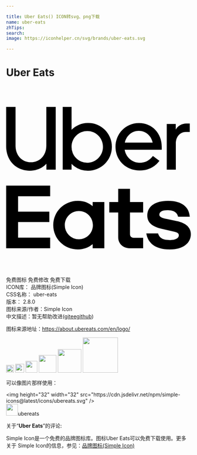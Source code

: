 ```yaml
---

title: Uber Eats() ICON转svg、png下载
name: uber-eats
zhTips: 
search: 
image: https://iconhelper.cn/svg/brands/uber-eats.svg

---
```


# Uber Eats  <small style="font-size: 60%;font-weight: 100"></small>

<div id="svg" class="svg-wrap">
<svg role="img" xmlns="http://www.w3.org/2000/svg" viewBox="0 0 24 24"><title>Uber Eats icon</title><path d="M0 2.75V7.84C0 9.76 1.34 11.03 3.08 11.03C3.93 11.03 4.69 10.7 5.23 10.13V10.89H6.44V2.75H5.22V7.77C5.22 9.06 4.35 9.93 3.22 9.93C2.08 9.93 1.22 9.08 1.22 7.77V2.75H0M7.35 2.75V10.89H8.5V10.14A2.96 2.96 0 0 0 10.63 11.03A3.09 3.09 0 0 0 13.74 7.93A3.09 3.09 0 0 0 10.63 4.83C9.8 4.83 9.06 5.17 8.5 5.71V2.75H7.35M17.26 4.84C15.5 4.84 14.21 6.25 14.21 7.92C14.21 9.69 15.58 11 17.36 11C18.44 11 19.33 10.54 19.92 9.75L19.07 9.12C18.63 9.71 18.05 10 17.36 10C16.36 10 15.56 9.27 15.4 8.31H20.22V7.92C20.22 6.16 18.97 4.84 17.26 4.84M23.45 4.91C22.8 4.91 22.33 5.21 22.04 5.69V4.96H20.87V10.89H22.05V7.5C22.05 6.6 22.61 6 23.37 6H23.86V4.91H23.45M17.23 5.86C18.11 5.86 18.84 6.47 19.04 7.38H15.42C15.63 6.47 16.36 5.86 17.23 5.86M10.55 5.88C11.66 5.88 12.58 6.78 12.58 7.93C12.58 9.07 11.66 10 10.55 10A2.04 2.04 0 0 1 8.5 7.93C8.5 6.78 9.42 5.88 10.55 5.88M0 12.96V21.1H5.72V19.71H1.55V17.69H5.61V16.34H1.55V14.35H5.72V12.96H0M14.56 13.38V15.09H13.4V16.45H14.56V19.65C14.56 20.46 15.13 21.1 16.16 21.1H17.8V19.74H16.66C16.31 19.74 16.09 19.58 16.09 19.26V16.45H17.8V15.09H16.09V13.38H14.56M9.32 14.94C7.53 14.94 6.12 16.34 6.12 18.1C6.12 19.85 7.53 21.25 9.32 21.25C10.04 21.25 10.71 21 11.24 20.56V21.1H12.76V15.09H11.24V15.63A2.96 2.96 0 0 0 9.32 14.94M21.04 14.94C19.45 14.94 18.34 15.59 18.34 16.86C18.34 17.73 18.95 18.3 20.27 18.58L21.72 18.92C22.29 19.03 22.44 19.18 22.44 19.42C22.44 19.79 22 20.03 21.31 20.03C20.44 20.03 19.94 19.83 19.74 19.17H18.21C18.43 20.42 19.36 21.25 21.26 21.25C23 21.25 24 20.42 24 19.26C24 18.44 23.42 17.83 22.19 17.57L20.9 17.3C20.15 17.16 19.91 17 19.91 16.74C19.91 16.38 20.27 16.16 20.94 16.16C21.66 16.16 22.19 16.36 22.34 17H23.86C23.78 15.77 22.87 14.94 21.04 14.94M9.45 16.26C10.46 16.26 11.27 17.07 11.27 18.1S10.46 19.93 9.45 19.93A1.82 1.82 0 0 1 7.62 18.1C7.62 17.07 8.45 16.26 9.45 16.26Z"/></svg>
</div>
<detail full-name='uber-eats'></detail>

<div class="detail-page">
<p>
<span><span class="badge-success badge">免费图标</span> <span class="badge-success badge">免费修改</span>  <span class="badge-success badge">免费下载</span> </span>
<br/>
<span>
ICON库：
<span class="badge-secondary badge">品牌图标(Simple Icon)</span> 
</span>
<br/>
<span>
CSS名称：
<span class="badge-secondary badge">uber-eats</span> 
</span>

<br/>
<span>
版本：
<span class="badge-secondary badge">2.8.0</span> 
</span>
<br/>
<span>图标来源/作者：<span class="badge-light badge">Simple Icon</span></span> 
<br/>
<span class="zh-detail">中文描述：暂无<span class="help-link"><span>帮助改进</span>(<a href="https://gitee.com/liuwave/icon-helper/edit/master/json/brands/uber-eats.json" target="_blank" rel="noopener noreferrer">gitee</a><a href="https://github.com/liuwave/icon-helper/edit/master/json/brands/uber-eats.json" target="_blank" rel="noopener noreferrer">github</a></span>)</span><br/>
</p>
</div><div class="description description alert alert-light"><p>图标来源地址：<a href="https://about.ubereats.com/en/logo/" target="_blank" rel="noopener noreferrer">https://about.ubereats.com/en/logo/</a></p></div>
<div class="alert alert-dark">
<img height="21" width="21" src="https://cdn.jsdelivr.net/npm/simple-icons@latest/icons/ubereats.svg" />
<img height="24" width="24" src="https://cdn.jsdelivr.net/npm/simple-icons@latest/icons/ubereats.svg" />
<img height="32" width="32" src="https://cdn.jsdelivr.net/npm/simple-icons@latest/icons/ubereats.svg" />
<img height="48" width="48" src="https://cdn.jsdelivr.net/npm/simple-icons@latest/icons/ubereats.svg" />
<img height="64" width="64" src="https://cdn.jsdelivr.net/npm/simple-icons@latest/icons/ubereats.svg" />
<img height="96" width="96" src="https://cdn.jsdelivr.net/npm/simple-icons@latest/icons/ubereats.svg" />

</div>
<div>
  <p>可以像图片那样使用：    
  </p>
  <div class="alert alert-primary" style="font-size: 14px">
    &lt;img height="32" width="32" src="https://cdn.jsdelivr.net/npm/simple-icons@latest/icons/ubereats.svg" /&gt;
    <copy-btn content='<img height="32" width="32" src="https://cdn.jsdelivr.net/npm/simple-icons@latest/icons/ubereats.svg" />'></copy-btn>
  </div>
  <div class="alert alert-secondary">
    <img height="32" width="32" src="https://cdn.jsdelivr.net/npm/simple-icons@latest/icons/ubereats.svg" />ubereats
    <copy-btn content="ubereats" btn-title="复制图标名称"></copy-btn>
  </div>
</div>
<div class="icon-detail__container">
<p>关于“<b>Uber Eats</b>”的评论:</p>
</div>
<Vssue title="关于“Uber Eats”的评论" />
<div><p>Simple Icon是一个免费的品牌图标库。图标Uber Eats可以免费下载使用。更多关于  Simple Icon的信息，参见：<a target="_blank" href="https://iconhelper.cn/brands.html">品牌图标(Simple Icon)</a>
</p></div>
